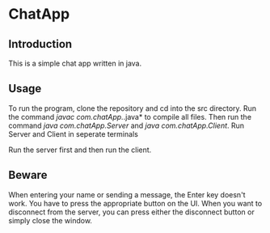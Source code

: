 # ChatApp

## Introduction

This is a simple chat app written in java.

## Usage

To run the program, clone the repository and cd into the src directory. Run the command *javac com.chatApp.*.java* to compile all files. Then run the command *java com.chatApp.Server* and *java com.chatApp.Client*.  Run Server and Client in seperate terminals

Run the server first and then run the client.

## Beware

When entering your name or sending a message, the Enter key doesn't work. You have to press the appropriate button on the UI. When you want to disconnect from the server, you can press either the disconnect button or simply close the window.

